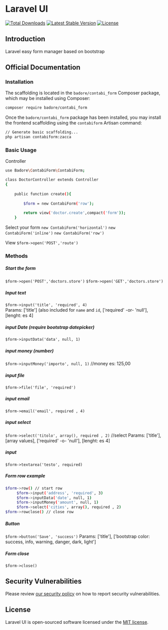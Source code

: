 # Laravel UI

<a href="https://packagist.org/packages/badore/contabi_form"><img src="https://img.shields.io/packagist/dt/badore/contabi_form" alt="Total Downloads"></a>
<a href="https://packagist.org/packages/badore/contabi_form"><img src="https://img.shields.io/packagist/v/badore/contabi_form" alt="Latest Stable Version"></a>
<a href="https://packagist.org/packages/badore/contabi_form"><img src="https://img.shields.io/packagist/l/badore/contabi_form" alt="License"></a>

## Introduction
Laravel easy form manager based on bootstrap

## Official Documentation


### Installation

The scaffolding  is located in the `badore/contabi_form` Composer package, which may be installed using Composer:

```bash
composer require badore/contabi_form
```

Once the `badore/contabi_form` package has been installed, you may install the frontend scaffolding using the `contabiform` Artisan command:

```bash
// Generate basic scaffolding...
php artisan contabiform:zacca

```

### Basic Usage
Controller
```bash
use Badore\ContabiForm\ContabiForm;

class DoctorController extends Controller
{
   	
	public function create(){
		
		$form = new ContabiForm('row');
		
		return view('doctor.create',compact('form'));
	}
```

Select your form `new ContabiForm('horizontal')` 
`new ContabiForm('inline')`
`new ContabiForm('row')`

View
`$form->open('POST','route')`

### Methods
##### Start the form
`$form->open('POST','doctors.store')`      `$form->open('GET','doctors.store')`    

##### Input text
`$form->input('title', 'required', 4)`      
Params: ['title'] (also included for `name` and `id`, ['required' -or- 'null'], [lenght: es 4]

##### input Date (require bootstrap datepicker)
`$form->inputData('data', null, 1)` 

##### input money (number)
`$form->inputMoney('importo', null, 1)` //money es: 125,00

##### input file
`$form->file('file', 'required')`

##### input email
`$form->email('email', required , 4)` 

##### input select
`$form->select('titolo', array(), required , 2)` //select
Params: ['title'], [array values], ['required' -o- 'null'], [lenght: es 4]

##### input
`$form->textarea('testo', required)` 

##### Form row example

```bash
$form->row() // start row
     $form->input('address', 'required', 3) 
	 $form->inputData('date', null, 1) 
	 $form->inputMoney('amount', null, 1) 
	 $form->select('cities', array(), required , 2) 
$form->rowclose() // close row
```

#####  Button
`$form->button('Save', 'success')` 
Params: ['title'], ['bootstrap color: success, info, warning, danger, dark, light']

##### Form close
`$form->close()` 


## Security Vulnerabilities

Please review [our security policy](https://github.com/badore/contabi_form/security/policy) on how to report security vulnerabilities.

## License

Laravel UI is open-sourced software licensed under the [MIT license](LICENSE.md).
